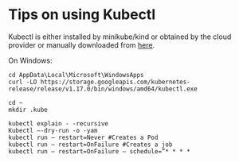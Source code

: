 # Tips on using Kubectl

Kubectl is either installed by minikube/kind or obtained by the cloud provider or manually downloaded from [here](https://kubernetes.io/docs/tasks/tools/install-kubectl/).

On Windows:

```
cd AppData\Local\Microsoft\WindowsApps
curl -LO https://storage.googleapis.com/kubernetes-release/release/v1.17.0/bin/windows/amd64/kubectl.exe

cd ~
mkdir .kube
```

```
kubectl explain - -recursive
Kubectl —-dry-run -o -yam
kubectl run — restart=Never #Creates a Pod
kubectl run — restart=OnFailure #Creates a job
kubectl run — restart=OnFailure — schedule=”* * * * 
```

